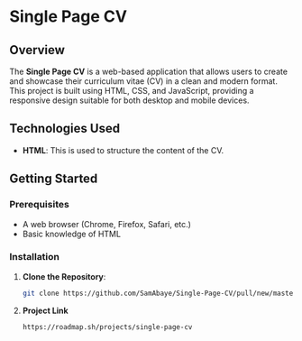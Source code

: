 # Single Page CV

## Overview

The **Single Page CV** is a web-based application that allows users to create and showcase their curriculum vitae (CV) in a clean and modern format. This project is built using HTML, CSS, and JavaScript, providing a responsive design suitable for both desktop and mobile devices.

## Technologies Used

- **HTML**: This is used to structure the content of the CV.

## Getting Started

### Prerequisites

- A web browser (Chrome, Firefox, Safari, etc.)
- Basic knowledge of HTML

### Installation

1. **Clone the Repository**:
   ```bash
   git clone https://github.com/SamAbaye/Single-Page-CV/pull/new/master

2. **Project Link** 
   ```bash
   https://roadmap.sh/projects/single-page-cv 

